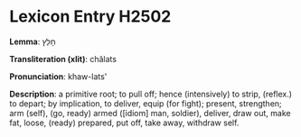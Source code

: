 # Lexicon Entry H2502

**Lemma**: חָלַץ

**Transliteration (xlit)**: châlats

**Pronunciation**: khaw-lats'

**Description**:
a primitive root; to pull off; hence (intensively) to strip, (reflex.) to depart; by implication, to deliver, equip (for fight); present, strengthen; arm (self), (go, ready) armed ([idiom] man, soldier), deliver, draw out, make fat, loose, (ready) prepared, put off, take away, withdraw self.
